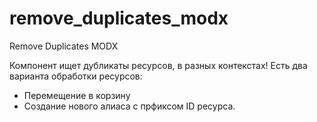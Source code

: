 # remove_duplicates_modx
Remove Duplicates MODX

Компонент ищет дубликаты ресурсов, в разных контекстах!
Есть два варианта обработки ресурсов:
 - Перемещение в корзину
 - Создание нового алиаса с прфиксом ID ресурса.
